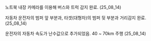 노트북 내장 카메라를 이용해 버스와 트럭 감지 완료. (25_08_14)

자동차 운전자의 범퍼 앞 부분과, 타겟(대형차)의 범퍼 뒷 부분과 거리감지 완료. (25_08_14)

운전자의 자동차 속도가 난수값으로 추가되었음. 40 ~ 70km 주행 (25_08_14)